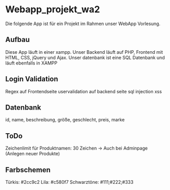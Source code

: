 # Webapp_projekt_wa2

Die folgende App ist für ein Projekt im Rahmen unser WebApp Vorlesung.

## Aufbau

Diese App läuft in einer xampp.
Unser Backend läuft auf PHP, Frontend mit HTML, CSS, jQuery und Ajax.
Unser datenbank ist eine SQL Datenbank und läuft ebenfalls in XAMPP

## Login Validation

Regex auf Frontendseite
uservalidation auf backend seite
sql injection
xss

## Datenbank

id, name, beschreibung, größe, geschlecht, preis, marke

## ToDo

Zeichenlimit für Produktnamen: 30 Zeichen -> Auch bei Adminpage (Anlegen neuer Produkte)

## Farbschemen
Türkis: #2cc9c2
Lila: #c580f7
Schwarztöne: #111;#222;#333